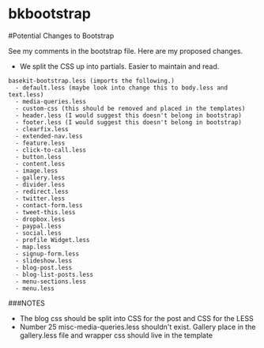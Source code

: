 bkbootstrap
===========

#Potential Changes to Bootstrap

See my comments in the bootstrap file. Here are my proposed changes.

- We split the CSS up into partials. Easier to maintain and read.

```
basekit-bootstrap.less (imports the following.)
  - default.less (maybe look into change this to body.less and text.less)
  - media-queries.less
  - custom-css (this should be removed and placed in the templates)
  - header.less (I would suggest this doesn't belong in bootstrap)
  - footer.less (I would suggest this doesn't belong in bootstrap)
  - clearfix.less
  - extended-nav.less
  - feature.less
  - click-to-call.less
  - button.less
  - content.less
  - image.less
  - gallery.less
  - divider.less
  - redirect.less
  - twitter.less
  - contact-form.less
  - tweet-this.less
  - dropbox.less
  - paypal.less
  - social.less
  - profile Widget.less
  - map.less
  - signup-form.less
  - slideshow.less
  - blog-post.less
  - blog-list-posts.less
  - menu-sections.less
  - menu.less

```

###NOTES

- The blog css should be split into CSS for the post and CSS for the LESS
- Number 25 misc-media-queries.less shouldn't exist. Gallery place in the gallery.less file and wrapper css should live in the template
